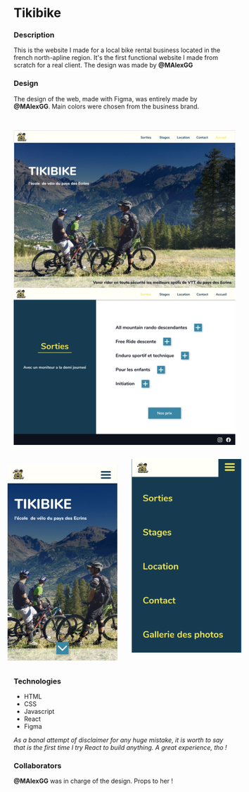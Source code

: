 # Tikibike

### Description

This is the website I made for a local bike rental business located in the french north-apline region. It's the first functional website I made from scratch for a real client. The design was made by **@MAlexGG**

### Design

The design of the web, made with Figma, was entirely made by **@MAlexGG**. Main colors were chosen from the business brand. 

<div style="display: flex; flex-direction: column; justify-content: center; align-items:center; padding-bottom: 2rem; padding-top: 2rem;">
<img src="./src/img/readme/large1.png" width="700" />
<img src="./src/img/readme/large2.png" width="700"  />
</div>
<div style="display: flex; justify-content: center; align-items:center">
<img src="./src/img/readme/small1.png" width="250" style="padding-right: 1rem;" />
<img src="./src/img/readme/small2.png" width="250" style="padding-left: 1rem; padding-bottom: 2rem;" />
</div>

### Technologies

* HTML
* CSS
* Javascript
* React
* Figma

_As a banal attempt of disclaimer for any huge mistake, it is worth to say that is the first time I try React to build anything. A great experience, tho !_


### Collaborators

**@MAlexGG** was in charge of the design. Props to her !
